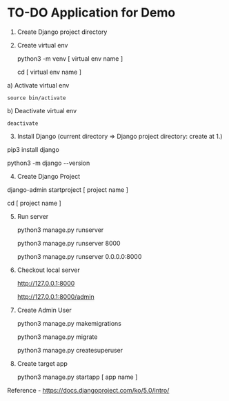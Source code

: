 # TO-DO Application for Demo

1. Create Django project directory


2. Create virtual env
   
    python3 -m venv [ virtual env name ]

    cd [ virtual env name ]

  a) Activate virtual env
  
    source bin/activate

  b) Deactivate virtual env

    deactivate


3. Install Django (current directory => Django project directory: create at 1.)

  pip3 install django

  python3 -m django --version


4. Create Django Project

  django-admin startproject [ project name ]
  
  cd [ project name ]


5. Run server

    python3 manage.py runserver

    python3 manage.py runserver 8000

    python3 manage.py runserver 0.0.0.0:8000


6. Checkout local server

    http://127.0.0.1:8000

    http://127.0.0.1:8000/admin


7. Create Admin User

    python3 manage.py makemigrations

    python3 manage.py migrate
   
    python3 manage.py createsuperuser

    
8. Create target app

    python3 manage.py startapp [ app name ]



Reference - https://docs.djangoproject.com/ko/5.0/intro/
